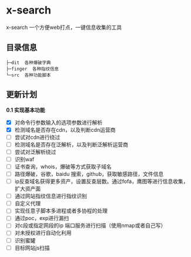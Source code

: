 # x-search
x-search 一个方便web打点，一键信息收集的工具

## 目录信息
```
├─dit  各种爆破字典
├─finger  各种指纹信息
└─src  各种功能脚本
```

## 更新计划
**0.1 实现基本功能**
- [x] 对命令行参数输入的选项参数进行解析
- [x] 检测域名是否存在cdn，以及判断cdn运营商
- [ ] 尝试对cdn进行绕过
- [ ] 检测域名是否存在泛解析，以及判断泛解析运营商
- [ ] 尝试对泛解析绕过
- [ ] 识别waf
- [ ] 证书查询，whois，爆破等方式获取子域名
- [ ] 路径爆破，谷歌，baidu 搜索，github，获取敏感路径，文件信息
- [ ] ip反查域名获得更多资产，设置反查层数。通过fofa，鹰图等进行信息收集，扩大资产面
- [ ] 通过网站指纹信息进行指纹识别
- [ ] 自定义代理
- [ ] 实现任意子脚本多进程或者多协程的处理
- [ ] 通过poc，exp进行漏扫
- [ ] 对c段或指定网段的ip 端口服务进行扫描（使用nmap或者自己写）
- [ ] 对未授权进行自动化利用
- [ ] 识别蜜罐
- [ ] 目标网站js扫描
